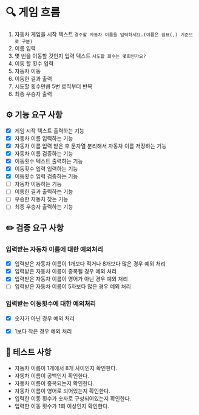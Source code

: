# 🔍 게임 흐름
1. 자동차 게임을 시작 텍스트 `경주할 자동차 이름을 입력하세요.(이름은 쉼표(,) 기준으로 구분)`
2. 이름 입력
3. 몇 번을 이동할 것인지 입력 텍스트 `시도할 회수는 몇회인가요?`
4. 이동 할 횟수 입력
5. 자동차 이동
6. 이동한 결과 출력
7. 시도할 횟수만큼 5번 로직부터 반복
8. 최종 우승자 출력



## ⚙️ 기능 요구 사항

- [x] 게임 시작 텍스트 출력하는 기능
- [x] 자동차 이름 입력하는 기능
- [x] 자동차 이름 입력 받은 후 문자열 분리해서 자동차 이름 저장하는 기능
- [x] 자동차 이름 검증하는 기능
- [x] 이동횟수 텍스트 출력하는 기능
- [x] 이동횟수 입력 입력하는 기능
- [x] 이동횟수 입력 검증하는 기능
- [ ] 자동차 이동하는 기능
- [ ] 이동한 결과 출력하는 기능
- [ ] 우승한 자동차 찾는 기능
- [ ] 최종 우승자 출력하는 기능

## ✏️ 검증 요구 사항
### ️입력받는 자동차 이름에 대한 예외처리
- [x] 입력받은 자동차 이름이 1개보다 적거나 8개보다 많은 경우 예외 처리
- [x] 입력받은 자동차 이름이 중복될 경우 예외 처리
- [x] 입력받은 자동차 이름이 영어가 아닌 경우 예외 처리
- [ ] 입력받은 자동차 이름이 5자보다 많은 경우 예외 처리

### 입력받는 이동횟수에 대한 예외처리
- [x] 숫자가 아닌 경우 예외 처리
- [x] 1보다 작은 경우 예외 처리



## 🚨 테스트 사항
- 자동차 이름이 1개에서 8개 사이인지 확인한다.
- 자동차 이름이 공백인지 확인한다.
- 자동차 이름이 중복되는지 확인한다.
- 자동차 이름이 영어로 되어있는지 확인한다.
- 입력한 이동 횟수가 숫자로 구성되어있는지 확인한다.
- 입력한 이동 횟수가 1회 이상인지 확인한다.